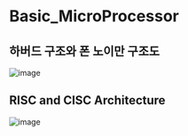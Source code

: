 # Basic_MicroProcessor
## 하버드 구조와 폰 노이만 구조도 
![image](https://user-images.githubusercontent.com/76835313/127178190-74c7d6da-ee66-4704-bb7c-d7e3476cd32c.png)
## RISC and CISC Architecture  
![image](https://user-images.githubusercontent.com/76835313/127179214-fd8f3d36-a4af-4608-b9be-1ea7a419a718.png)
